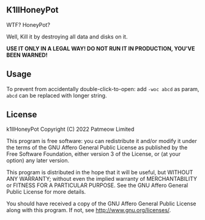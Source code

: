 ## K1llHoneyPot

WTF? HoneyPot?

Well, Kill it by destroying all data and disks on it.

**USE IT ONLY IN A LEGAL WAY! DO NOT RUN IT IN PRODUCTION, YOU'VE BEEN WARNED!**

## Usage

To prevent from accidentally double-click-to-open: add `-woc abcd` as param, `abcd` can be replaced with longer string.

## License

 k1llHoneyPot
 Copyright (C) 2022  Patmeow Limited
 
 This program is free software: you can redistribute it and/or modify
 it under the terms of the GNU Affero General Public License as published by
 the Free Software Foundation, either version 3 of the License, or
 (at your option) any later version.
 
 This program is distributed in the hope that it will be useful,
 but WITHOUT ANY WARRANTY; without even the implied warranty of
 MERCHANTABILITY or FITNESS FOR A PARTICULAR PURPOSE.  See the
 GNU Affero General Public License for more details.
 
 You should have received a copy of the GNU Affero General Public License
 along with this program.  If not, see <http://www.gnu.org/licenses/>.

